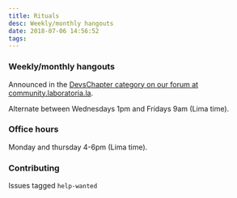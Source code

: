 ```yaml
---
title: Rituals
desc: Weekly/monthly hangouts
date: 2018-07-06 14:56:52
tags:
---
```


### Weekly/monthly hangouts

Announced in the [DevsChapter category on our forum at community.laboratoria.la](http://community.laboratoria.la/c/devs-chapter).

Alternate between Wednesdays 1pm and Fridays 9am (Lima time).

### Office hours

Monday and thursday 4-6pm (Lima time).

### Contributing

Issues tagged `help-wanted`